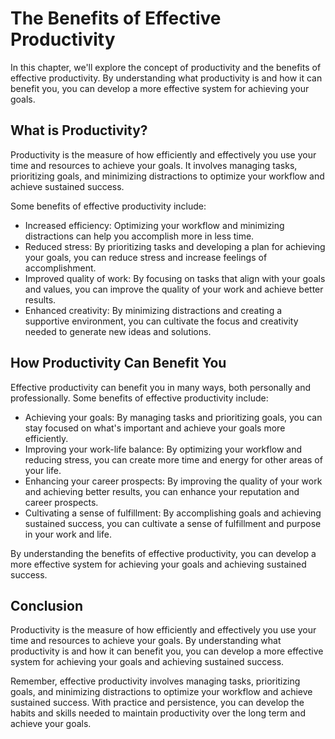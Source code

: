 The Benefits of Effective Productivity
=============================================================================

In this chapter, we'll explore the concept of productivity and the benefits of effective productivity. By understanding what productivity is and how it can benefit you, you can develop a more effective system for achieving your goals.

What is Productivity?
---------------------

Productivity is the measure of how efficiently and effectively you use your time and resources to achieve your goals. It involves managing tasks, prioritizing goals, and minimizing distractions to optimize your workflow and achieve sustained success.

Some benefits of effective productivity include:

* Increased efficiency: Optimizing your workflow and minimizing distractions can help you accomplish more in less time.
* Reduced stress: By prioritizing tasks and developing a plan for achieving your goals, you can reduce stress and increase feelings of accomplishment.
* Improved quality of work: By focusing on tasks that align with your goals and values, you can improve the quality of your work and achieve better results.
* Enhanced creativity: By minimizing distractions and creating a supportive environment, you can cultivate the focus and creativity needed to generate new ideas and solutions.

How Productivity Can Benefit You
--------------------------------

Effective productivity can benefit you in many ways, both personally and professionally. Some benefits of effective productivity include:

* Achieving your goals: By managing tasks and prioritizing goals, you can stay focused on what's important and achieve your goals more efficiently.
* Improving your work-life balance: By optimizing your workflow and reducing stress, you can create more time and energy for other areas of your life.
* Enhancing your career prospects: By improving the quality of your work and achieving better results, you can enhance your reputation and career prospects.
* Cultivating a sense of fulfillment: By accomplishing goals and achieving sustained success, you can cultivate a sense of fulfillment and purpose in your work and life.

By understanding the benefits of effective productivity, you can develop a more effective system for achieving your goals and achieving sustained success.

Conclusion
----------

Productivity is the measure of how efficiently and effectively you use your time and resources to achieve your goals. By understanding what productivity is and how it can benefit you, you can develop a more effective system for achieving your goals and achieving sustained success.

Remember, effective productivity involves managing tasks, prioritizing goals, and minimizing distractions to optimize your workflow and achieve sustained success. With practice and persistence, you can develop the habits and skills needed to maintain productivity over the long term and achieve your goals.
